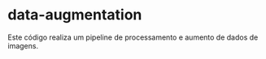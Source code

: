 # data-augmentation
Este código realiza um pipeline de processamento e aumento de dados de imagens. 
